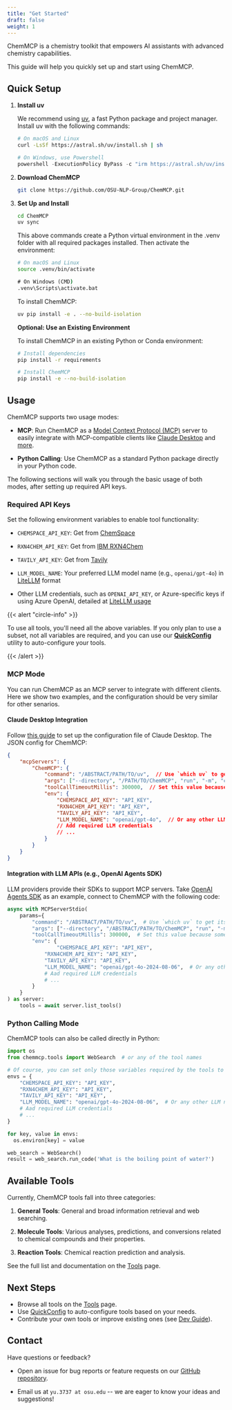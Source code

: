 ```yaml
---
title: "Get Started"
draft: false
weight: 1
---
```


ChemMCP is a chemistry toolkit that empowers AI assistants with advanced chemistry capabilities.

This guide will help you quickly set up and start using ChemMCP.

## Quick Setup

1. **Install uv**

   We recommend using [uv](https://github.com/astral-sh/uv), a fast Python package and project manager. Install uv with the following commands:

   ```bash
   # On macOS and Linux
   curl -LsSf https://astral.sh/uv/install.sh | sh
   ```
   ```powershell
   # On Windows, use Powershell
   powershell -ExecutionPolicy ByPass -c "irm https://astral.sh/uv/install.ps1 | iex"
   ```

2. **Download ChemMCP**

   ```bash
   git clone https://github.com/OSU-NLP-Group/ChemMCP.git
   ```
   
3. **Set Up and Install**

   ```bash
   cd ChemMCP
   uv sync
   ```

   This above commands create a Python virtual environment in the .venv folder with all required packages installed. Then activate the environment:

   ```bash
   # On macOS and Linux
   source .venv/bin/activate
   ```

   ```cmd
   # On Windows (CMD)
   .venv\Scripts\activate.bat
   ```
   
   To install ChemMCP:
   
   ```bash
   uv pip install -e . --no-build-isolation
   ```

   **Optional: Use an Existing Environment**
   
   To install ChemMCP in an existing Python or Conda environment:
   
   ```bash
   # Install dependencies
   pip install -r requirements
   
   # Install ChemMCP
   pip install -e --no-build-isolation
   ```


## Usage

ChemMCP supports two usage modes:

- **MCP**: Run ChemMCP as a [Model Context Protocol (MCP)](https://modelcontextprotocol.io/introduction) server to easily integrate with MCP-compatible clients like [Claude Desktop](https://github.com/punkpeye/awesome-mcp-clients) and [more](https://github.com/punkpeye/awesome-mcp-clients).

- **Python Calling**: Use ChemMCP as a standard Python package directly in your Python code.

The following sections will walk you through the basic usage of both modes, after setting up required API keys. 

### Required API Keys

Set the following environment variables to enable tool functionality:

- `CHEMSPACE_API_KEY`: Get from [ChemSpace](https://chem-space.com/)

- `RXN4CHEM_API_KEY`: Get from [IBM RXN4Chem](https://rxn.res.ibm.com)

- `TAVILY_API_KEY`: Get from [Tavily](https://tavily.com/)

- `LLM_MODEL_NAME`: Your preferred LLM model name (e.g., `openai/gpt-4o`) in [LiteLLM](https://docs.litellm.ai/docs/#basic-usage) format

- Other LLM credentials, such as `OPENAI_API_KEY`, or Azure-specific keys if using Azure OpenAI, detailed at [LiteLLM usage](https://docs.litellm.ai/docs/#basic-usage)


{{< alert "circle-info" >}}

To use all tools, you'll need all the above variables. If you only plan to use a subset, not all variables are required, and you can use our [**QuickConfig**](/quick-config) utility to auto-configure your tools.

{{< /alert >}}

### MCP Mode

You can run ChemMCP as an MCP server to integrate with different clients. Here we show two examples, and the configuration should be very similar for other senarios.

#### Claude Desktop Integration

Follow [this guide](https://modelcontextprotocol.io/quickstart/server#testing-your-server-with-claude-for-desktop) to set up the configuration file of Claude Desktop. The JSON config for ChemMCP:

```json
{
    "mcpServers": {
        "ChemMCP": {
            "command": "/ABSTRACT/PATH/TO/uv",  // Use `which uv` to get its path
            "args": ["--directory", "/PATH/TO/ChemMCP", "run", "-m", "chemmcp"],
            "toolCallTimeoutMillis": 300000,  // Set this value because some tools may be slow in response of requests
            "env": {
                "CHEMSPACE_API_KEY": "API_KEY",
                "RXN4CHEM_API_KEY": "API_KEY",
                "TAVILY_API_KEY": "API_KEY",
                "LLM_MODEL_NAME": "openai/gpt-4o",  // Or any other LLM names supported by LiteLLM
                // Add required LLM credentials
                // ...
            }
        }
    }
}
```

#### Integration with LLM APIs (e.g., OpenAI Agents SDK)

LLM providers provide their SDKs to support MCP servers. Take [OpenAI Agents SDK](https://openai.github.io/openai-agents-python/mcp/) as an example, connect to ChemMCP with the following code:

```python
async with MCPServerStdio(
    params={
        "command": "/ABSTRACT/PATH/TO/uv",  # Use `which uv` to get its path
        "args": ["--directory", "/ABSTRACT/PATH/TO/ChemMCP", "run", "-m", "chemmcp"],
        "toolCallTimeoutMillis": 300000,  # Set this value because some tools may be slow in response of requests
        "env": {
        		"CHEMSPACE_API_KEY": "API_KEY",
            "RXN4CHEM_API_KEY": "API_KEY",
            "TAVILY_API_KEY": "API_KEY",
            "LLM_MODEL_NAME": "openai/gpt-4o-2024-08-06",  # Or any other LLM names supported by LiteLLM
          	# Aad required LLM credentials
          	# ...
        }
    }
) as server:
    tools = await server.list_tools()
```

### Python Calling Mode

ChemMCP tools can also be called directly in Python:

```python
import os
from chemmcp.tools import WebSearch  # or any of the tool names

# Of course, you can set only those variables required by the tools to use
envs = {
    "CHEMSPACE_API_KEY": "API_KEY",
    "RXN4CHEM_API_KEY": "API_KEY",
    "TAVILY_API_KEY": "API_KEY",
    "LLM_MODEL_NAME": "openai/gpt-4o-2024-08-06",  # Or any other LLM names supported by LiteLLM
    # Aad required LLM credentials
    # ...
}

for key, value in envs:
  os.environ[key] = value

web_search = WebSearch()
result = web_search.run_code('What is the boiling point of water?')
```

## Available Tools

Currently, ChemMCP tools fall into three categories:

1. **General Tools**: General and broad information retrieval and web searching.
   
2. **Molecule Tools**: Various analyses, predictions, and conversions related to chemical compounds and their properties.
   
3. **Reaction Tools**: Chemical reaction prediction and analysis.

See the full list and documentation on the [Tools](/tools) page.

## Next Steps

- Browse all tools on the [Tools](/tools) page.
- Use [QuickConfig](/auto-config) to auto-configure tools based on your needs.
- Contribute your own tools or improve existing ones (see [Dev Guide](/dev-guide)).

## Contact

Have questions or feedback?
- Open an issue for bug reports or feature requests on our [GitHub repository](https://github.com/OSU-NLP-Group/ChemMCP).

- Email us at `yu.3737 at osu.edu` -- we are eager to know your ideas and suggestions!